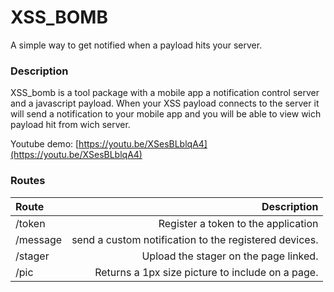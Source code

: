 XSS_BOMB
========

A simple way to get notified when a payload hits your server.

### Description
XSS_bomb is a tool package with a mobile app a notification control server and a javascript payload.
When your XSS payload connects to the server it will send a notification to your mobile app and you will be able
to view wich payload hit from wich server.

Youtube demo: [https://youtu.be/XSesBLblqA4](https://youtu.be/XSesBLblqA4)

### Routes
| Route         | Description                                           |
| :------------ | ----------------------------------------------------: |
| /token        | Register a token to the application                   |
| /message      | send a custom notification to the registered devices. |
| /stager       | Upload the stager on the page linked.                 |
| /pic          | Returns a 1px size picture to include on a page.      |
